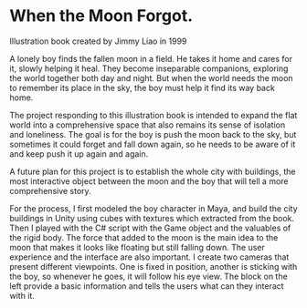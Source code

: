 # When the Moon Forgot.
Illustration book created by Jimmy Liao in 1999

A lonely boy finds the fallen moon in a field. He takes it home and cares for it, slowly helping it heal. They become inseparable companions, exploring the world together both day and night. But when the world needs the moon to remember its place in the sky, the boy must help it find its way back home.

The project responding to this illustration book is intended to expand the flat world into a comprehensive space that also remains its sense of isolation and loneliness. The goal is for the boy is push the moon back to the sky, but sometimes it could forget and fall down again, so he needs to be aware of it and keep push it up again and again.

A future plan for this project is to establish the whole city with buildings, the most interactive object between the moon and the boy that will tell a more comprehensive story.

For the process, I first modeled the boy character in Maya, and build the city buildings in Unity using cubes with textures which extracted from the book. Then I played with the C# script with the Game object and the valuables of the rigid body. The force that added to the moon is the main idea to the moon that makes it looks like floating but still falling down. The user experience and the interface are also important. I create two cameras that present different viewpoints. One is fixed in position, another is sticking with the boy, so whenever he goes, it will follow his eye view. The block on the left provide a basic information and tells the users what can they interact with it.
